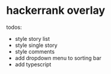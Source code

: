 # hackerrank overlay

todos:

- style story list
- style single story
- style comments
- add dropdown menu to sorting bar
- add typescript
  